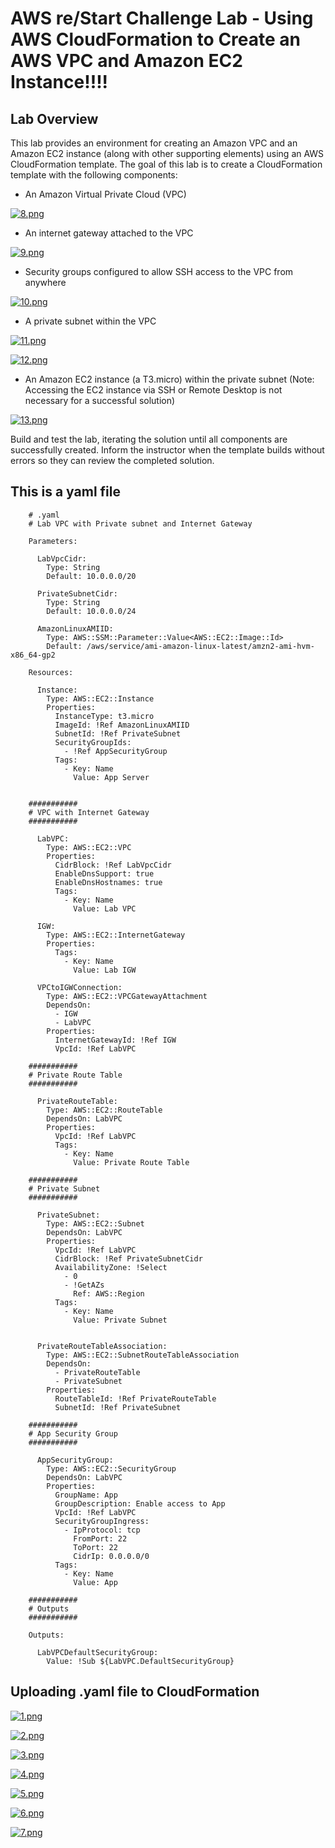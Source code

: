 # AWS re/Start Challenge Lab - Using AWS CloudFormation to Create an AWS VPC and Amazon EC2 Instance!!!!

## Lab Overview
This lab provides an environment for creating an Amazon VPC and an Amazon EC2 instance (along with other supporting elements) using an AWS CloudFormation template. The goal of this lab is to create a CloudFormation template with the following components:

* An Amazon Virtual Private Cloud (VPC)

[![8.png](https://i.postimg.cc/5tRZNSC5/8.png)](https://postimg.cc/5H8Psvpj)

* An internet gateway attached to the VPC

[![9.png](https://i.postimg.cc/YS95Hshq/9.png)](https://postimg.cc/WdBWmSGQ)

* Security groups configured to allow SSH access to the VPC from anywhere

[![10.png](https://i.postimg.cc/d38X6MSn/10.png)](https://postimg.cc/H8kBWNm7)
  
* A private subnet within the VPC

[![11.png](https://i.postimg.cc/wMKZDxF7/11.png)](https://postimg.cc/xJR622w2)

[![12.png](https://i.postimg.cc/x10rsCQm/12.png)](https://postimg.cc/ZCDDnJCY)
  
* An Amazon EC2 instance (a T3.micro) within the private subnet (Note: Accessing the EC2 instance via SSH or Remote Desktop is not necessary for a successful solution)

[![13.png](https://i.postimg.cc/XvpzhBzr/13.png)](https://postimg.cc/FfXpkzmv)

Build and test the lab, iterating the solution until all components are successfully created. Inform the instructor when the template builds without errors so they can review the completed solution.

## This is a yaml file

        # .yaml
        # Lab VPC with Private subnet and Internet Gateway
        
        Parameters:
        
          LabVpcCidr:
            Type: String
            Default: 10.0.0.0/20
        
          PrivateSubnetCidr:
            Type: String
            Default: 10.0.0.0/24
        
          AmazonLinuxAMIID:
            Type: AWS::SSM::Parameter::Value<AWS::EC2::Image::Id>
            Default: /aws/service/ami-amazon-linux-latest/amzn2-ami-hvm-x86_64-gp2
        
        Resources:
        
          Instance:
            Type: AWS::EC2::Instance
            Properties:
              InstanceType: t3.micro
              ImageId: !Ref AmazonLinuxAMIID
              SubnetId: !Ref PrivateSubnet
              SecurityGroupIds:
                - !Ref AppSecurityGroup
              Tags:
                - Key: Name
                  Value: App Server
        
        
        ###########
        # VPC with Internet Gateway
        ###########
        
          LabVPC:
            Type: AWS::EC2::VPC
            Properties:
              CidrBlock: !Ref LabVpcCidr
              EnableDnsSupport: true
              EnableDnsHostnames: true
              Tags:
                - Key: Name
                  Value: Lab VPC
        
          IGW:
            Type: AWS::EC2::InternetGateway
            Properties:
              Tags:
                - Key: Name
                  Value: Lab IGW
        
          VPCtoIGWConnection:
            Type: AWS::EC2::VPCGatewayAttachment
            DependsOn:
              - IGW
              - LabVPC
            Properties:
              InternetGatewayId: !Ref IGW
              VpcId: !Ref LabVPC
        
        ###########
        # Private Route Table
        ###########
        
          PrivateRouteTable:
            Type: AWS::EC2::RouteTable
            DependsOn: LabVPC
            Properties:
              VpcId: !Ref LabVPC
              Tags:
                - Key: Name
                  Value: Private Route Table
        
        ###########
        # Private Subnet
        ###########
        
          PrivateSubnet:
            Type: AWS::EC2::Subnet
            DependsOn: LabVPC
            Properties:
              VpcId: !Ref LabVPC
              CidrBlock: !Ref PrivateSubnetCidr
              AvailabilityZone: !Select 
                - 0
                - !GetAZs 
                  Ref: AWS::Region
              Tags:
                - Key: Name
                  Value: Private Subnet
        
        
          PrivateRouteTableAssociation:
            Type: AWS::EC2::SubnetRouteTableAssociation
            DependsOn:
              - PrivateRouteTable
              - PrivateSubnet
            Properties:
              RouteTableId: !Ref PrivateRouteTable
              SubnetId: !Ref PrivateSubnet
        
        ###########
        # App Security Group
        ###########
        
          AppSecurityGroup:
            Type: AWS::EC2::SecurityGroup
            DependsOn: LabVPC
            Properties:
              GroupName: App
              GroupDescription: Enable access to App
              VpcId: !Ref LabVPC
              SecurityGroupIngress:
                - IpProtocol: tcp
                  FromPort: 22
                  ToPort: 22
                  CidrIp: 0.0.0.0/0
              Tags:
                - Key: Name
                  Value: App
        
        ###########
        # Outputs
        ###########
        
        Outputs:
        
          LabVPCDefaultSecurityGroup:
            Value: !Sub ${LabVPC.DefaultSecurityGroup}


## Uploading .yaml file to CloudFormation

[![1.png](https://i.postimg.cc/bwYMxB0H/1.png)](https://postimg.cc/N5VpYbz5)

[![2.png](https://i.postimg.cc/vZPK3t3R/2.png)](https://postimg.cc/SnMVK8BV)

[![3.png](https://i.postimg.cc/rFN3tk4w/3.png)](https://postimg.cc/cr6XVPTp)

[![4.png](https://i.postimg.cc/pXH3TTpS/4.png)](https://postimg.cc/YjddDtNN)

[![5.png](https://i.postimg.cc/kgw0LmMp/5.png)](https://postimg.cc/MnM3jgQ7)

[![6.png](https://i.postimg.cc/vBxC1xrJ/6.png)](https://postimg.cc/DJFxHZY6)

[![7.png](https://i.postimg.cc/9XTvCTFT/7.png)](https://postimg.cc/QV86qF7x)
